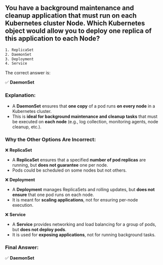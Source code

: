 ## You have a background maintenance and cleanup application that must run on each Kubernetes cluster Node. Which Kubernetes object would allow you to deploy one replica of this application to each Node? 
```sh
1. ReplicaSet 
2. DaemonSet 
3. Deployment 
4. Service
```

The correct answer is:  

✅ **DaemonSet**  

### **Explanation:**  
- A **DaemonSet** ensures that **one copy** of a pod runs **on every node** in a Kubernetes cluster.  
- This is **ideal for background maintenance and cleanup tasks** that must be executed on **each node** (e.g., log collection, monitoring agents, node cleanup, etc.).  

### **Why the Other Options Are Incorrect:**  
❌ **ReplicaSet**  
- A **ReplicaSet** ensures that a specified **number of pod replicas** are running, but **does not guarantee** one per node.  
- Pods could be scheduled on some nodes but not others.  

❌ **Deployment**  
- A **Deployment** manages ReplicaSets and rolling updates, but **does not ensure** that one pod runs on each node.  
- It is meant for **scaling applications**, not for ensuring per-node execution.  

❌ **Service**  
- A **Service** provides networking and load balancing for a group of pods, but **does not deploy pods**.  
- It is used for **exposing applications**, not for running background tasks.  

### **Final Answer:**  
✅ **DaemonSet**
